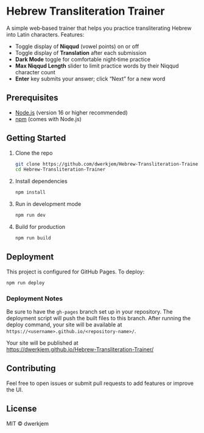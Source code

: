 # Hebrew Transliteration Trainer

A simple web‐based trainer that helps you practice transliterating Hebrew into Latin characters. Features:

- Toggle display of **Niqqud** (vowel points) on or off  
- Toggle display of **Translation** after each submission  
- **Dark Mode** toggle for comfortable night‐time practice  
- **Max Niqqud Length** slider to limit practice words by their Niqqud character count  
- **Enter** key submits your answer; click “Next” for a new word  

## Prerequisites

- [Node.js](https://nodejs.org/) (version 16 or higher recommended)
- [npm](https://www.npmjs.com/) (comes with Node.js)

## Getting Started

1. Clone the repo  
   ```bash
   git clone https://github.com/dwerkjem/Hebrew-Transliteration-Trainer.git
   cd Hebrew-Transliteration-Trainer
   ```
2. Install dependencies  
   ```bash
   npm install
   ```
3. Run in development mode  
   ```bash
   npm run dev
   ```
4. Build for production  
   ```bash
   npm run build
   ```

## Deployment

This project is configured for GitHub Pages. To deploy:

```bash
npm run deploy
```

### Deployment Notes
Be sure to have the `gh-pages` branch set up in your repository. The deployment script will push the built files to this branch.
After running the deploy command, your site will be available at `https://<username>.github.io/<repository-name>/`.

Your site will be published at  
https://dwerkjem.github.io/Hebrew-Transliteration-Trainer/

## Contributing

Feel free to open issues or submit pull requests to add features or improve the UI.

## License

MIT © dwerkjem